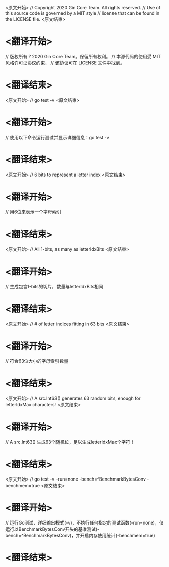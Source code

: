 
<原文开始>
// Copyright 2020 Gin Core Team. All rights reserved.
// Use of this source code is governed by a MIT style
// license that can be found in the LICENSE file.
<原文结束>

# <翻译开始>
// 版权所有 ? 2020 Gin Core Team。保留所有权利。
// 本源代码的使用受 MIT 风格许可证协议约束，
// 该协议可在 LICENSE 文件中找到。
# <翻译结束>


<原文开始>
// go test -v
<原文结束>

# <翻译开始>
// 使用以下命令运行测试并显示详细信息：go test -v
# <翻译结束>


<原文开始>
// 6 bits to represent a letter index
<原文结束>

# <翻译开始>
// 用6位来表示一个字母索引
# <翻译结束>


<原文开始>
// All 1-bits, as many as letterIdxBits
<原文结束>

# <翻译开始>
// 生成包含1-bits的切片，数量与letterIdxBits相同
# <翻译结束>


<原文开始>
// # of letter indices fitting in 63 bits
<原文结束>

# <翻译开始>
// 符合63位大小的字母索引数量
# <翻译结束>


<原文开始>
	// A src.Int63() generates 63 random bits, enough for letterIdxMax characters!
<原文结束>

# <翻译开始>
// A src.Int63() 生成63个随机位，足以生成letterIdxMax个字符！
# <翻译结束>


<原文开始>
// go test -v -run=none -bench=^BenchmarkBytesConv -benchmem=true
<原文结束>

# <翻译开始>
// 运行Go测试，详细输出模式(-v)，不执行任何指定的测试函数(-run=none)，仅运行以BenchmarkBytesConv开头的基准测试(-bench=^BenchmarkBytesConv)，并开启内存使用统计(-benchmem=true)
# <翻译结束>

